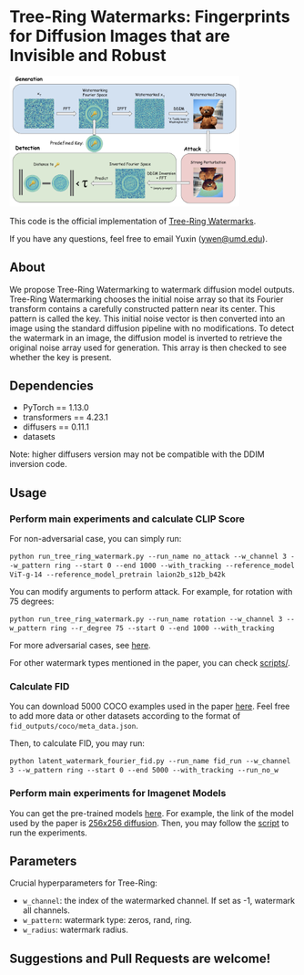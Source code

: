 # Tree-Ring Watermarks: Fingerprints for Diffusion Images that are Invisible and Robust

<img src=scripts/teaser.png  width="80%" height="60%">

This code is the official implementation of [Tree-Ring Watermarks](http://arxiv.org/abs/2305.20030).

If you have any questions, feel free to email Yuxin (<ywen@umd.edu>).

## About
We propose Tree-Ring Watermarking to watermark diffusion model outputs. Tree-Ring Watermarking chooses the initial noise array so that its Fourier transform contains a carefully constructed pattern near its center. This pattern is called the key. This initial noise vector is then converted into an image using the standard diffusion pipeline with no modifications. To detect the watermark in an image, the diffusion model is inverted to retrieve the original noise array used for generation. This array is then checked to see whether the key is present.

## Dependencies
- PyTorch == 1.13.0
- transformers == 4.23.1
- diffusers == 0.11.1
- datasets

Note: higher diffusers version may not be compatible with the DDIM inversion code.

## Usage

### Perform main experiments and calculate CLIP Score
For non-adversarial case, you can simply run:
```
python run_tree_ring_watermark.py --run_name no_attack --w_channel 3 --w_pattern ring --start 0 --end 1000 --with_tracking --reference_model ViT-g-14 --reference_model_pretrain laion2b_s12b_b42k
```

You can modify arguments to perform attack. For example, for rotation with 75 degrees:
```
python run_tree_ring_watermark.py --run_name rotation --w_channel 3 --w_pattern ring --r_degree 75 --start 0 --end 1000 --with_tracking
```

For more adversarial cases, see [here](scripts/tree_ring.sh).

For other watermark types mentioned in the paper, you can check [scripts/](scripts/).

### Calculate FID
You can download 5000 COCO examples used in the paper [here](https://drive.google.com/drive/folders/1saWx-B3vJxzspJ-LaXSEn5Qjm8NIs3r0?usp=sharing). Feel free to add more data or other datasets according to the format of `fid_outputs/coco/meta_data.json`.

Then, to calculate FID, you may run:
```
python latent_watermark_fourier_fid.py --run_name fid_run --w_channel 3 --w_pattern ring --start 0 --end 5000 --with_tracking --run_no_w
```

### Perform main experiments for Imagenet Models
You can get the pre-trained models [here](https://github.com/openai/guided-diffusion). For example, the link of the model used by the paper is [256x256 diffusion](https://openaipublic.blob.core.windows.net/diffusion/jul-2021/256x256_diffusion.pt). Then, you may follow the [script](scripts/tree_ring_imagenet.sh) to run the experiments.

## Parameters
Crucial hyperparameters for Tree-Ring:

- `w_channel`: the index of the watermarked channel. If set as -1, watermark all channels.
- `w_pattern`: watermark type: zeros, rand, ring.
- `w_radius`: watermark radius.

## Suggestions and Pull Requests are welcome!
